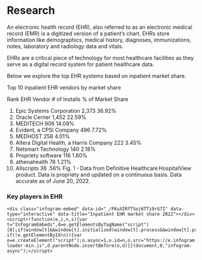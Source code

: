 # Research
An electronic health record (EHR), also referred to as an electronic medical record (EMR) is a digitized version of a patient’s chart. EHRs store information like demographics, medical history, diagnoses, immunizations, notes, laboratory and radiology data and vitals.

EHRs are a critical piece of technology for most healthcare facilities as they serve as a digital record system for patient healthcare data.

Below we explore the top EHR systems based on inpatient market share.

Top 10 inpatient EHR vendors by market share 

Rank	EHR Vendor	# of Installs	% of Market Share
1.	Epic Systems Corporation	2,373	36.92%
2.	Oracle Cerner	1,452	22.59%
3.	MEDITECH	906	14.09%
4.	Evident, a CPSI Company	496	7.72%
5.	MEDHOST	258	4.01%
6.	Altera Digital Health, a Harris Company	222	3.45%
7.	Netsmart Technology	140	2.18%
8.	Propriety software	116	1.80%
9.	athenahealth	78	1.21%
10.	Allscripts	36	.56%
Fig. 1 - Data from Definitive Healthcare HospitalView product. Data is propriety and updated on a continuous basis. Data accurate as of June 20, 2022.

### Key players in EHR
```
<div class="infogram-embed" data-id="_/FKuXIRfTSoj6TTi9rG7I" data-type="interactive" data-title="Inpatient EHR market share 2022"></div><script>!function(e,i,n,s){var t="InfogramEmbeds",d=e.getElementsByTagName("script")[0];if(window[t]&&window[t].initialized)window[t].process&&window[t].process();else if(!e.getElementById(n)){var o=e.createElement("script");o.async=1,o.id=n,o.src="https://e.infogram.com/js/dist/embed-loader-min.js",d.parentNode.insertBefore(o,d)}}(document,0,"infogram-async");</script>
```
